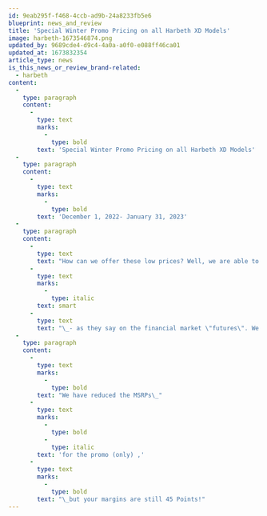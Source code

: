 ```yaml
---
id: 9eab295f-f468-4ccb-ad9b-24a8233fb5e6
blueprint: news_and_review
title: 'Special Winter Promo Pricing on all Harbeth XD Models'
image: harbeth-1673546874.png
updated_by: 9689cde4-d9c4-4a0a-a0f0-e088ff46ca01
updated_at: 1673832354
article_type: news
is_this_news_or_review_brand-related:
  - harbeth
content:
  -
    type: paragraph
    content:
      -
        type: text
        marks:
          -
            type: bold
        text: 'Special Winter Promo Pricing on all Harbeth XD Models'
  -
    type: paragraph
    content:
      -
        type: text
        marks:
          -
            type: bold
        text: 'December 1, 2022- January 31, 2023'
  -
    type: paragraph
    content:
      -
        type: text
        text: "How can we offer these low prices? Well, we are able to offer the amazing savings below to you because we bought\_"
      -
        type: text
        marks:
          -
            type: italic
        text: smart
      -
        type: text
        text: "\_- as they say on the financial market \"futures\". We bought heavily when the dollar to British Pound exchange rate was 1.08 to the dollar.\_ Now it's back up to 1.22! So as a holiday present to you and your customers, we are passing these savings along for this limited time."
  -
    type: paragraph
    content:
      -
        type: text
        marks:
          -
            type: bold
        text: "We have reduced the MSRPs\_"
      -
        type: text
        marks:
          -
            type: bold
          -
            type: italic
        text: 'for the promo (only) ,'
      -
        type: text
        marks:
          -
            type: bold
        text: "\_but your margins are still 45 Points!"
---
```


